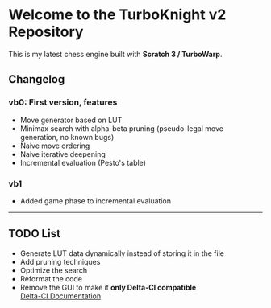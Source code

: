 # Welcome to the TurboKnight v2 Repository

This is my latest chess engine built with **Scratch 3 / TurboWarp**.

## Changelog

### vb0: First version, features
- Move generator based on LUT
- Minimax search with alpha-beta pruning (pseudo-legal move generation, no known bugs)
- Naive move ordering
- Naive iterative deepening
- Incremental evaluation (Pesto's table)

### vb1
- Added game phase to incremental evaluation

---

## TODO List
- Generate LUT data dynamically instead of storing it in the file
- Add pruning techniques
- Optimize the search
- Reformat the code
- Remove the GUI to make it **only Delta-CI compatible**  
  [Delta-CI Documentation](https://docs.google.com/document/d/e/2PACX-1vQuWSlPVzfDhs6o3BhqsxKca4reQpYfBA2KMwLsBchDxLd6fbQCNl_PUJmqV9w_YPZmLdfGp5teI1GZ/pub)
